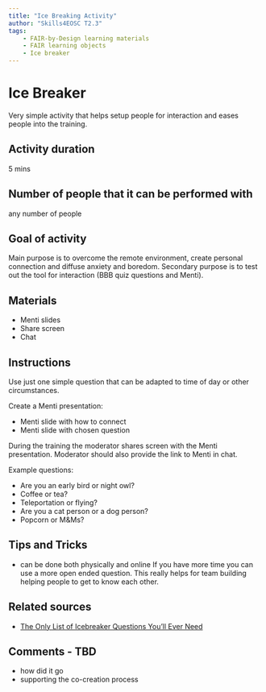 ```yaml
---
title: "Ice Breaking Activity"
author: "Skills4EOSC T2.3"
tags: 
    - FAIR-by-Design learning materials
    - FAIR learning objects
    - Ice breaker
---
```


# Ice Breaker

Very simple activity that helps setup people for interaction and eases people into the training.

## Activity duration

5 mins

## Number of people that it can be performed with

any number of people

## Goal of activity

Main purpose is to overcome the remote environment, create personal connection and diffuse anxiety and boredom.
Secondary purpose is to test out the tool for interaction (BBB quiz questions and Menti).

## Materials
- Menti slides
- Share screen
- Chat

## Instructions

Use just one simple question that can be adapted to time of day or other circumstances.

Create a Menti presentation:
- Menti slide with how to connect
- Menti slide with chosen question

During the training the moderator shares screen with the Menti presentation. Moderator should also provide the link to Menti in chat.

Example questions:
- Are you an early bird or night owl?
- Coffee or tea?
- Teleportation or flying?
- Are you a cat person or a dog person?
- Popcorn or M&Ms?

## Tips and Tricks
- can be done both physically and online
If you have more time you can use a more open ended question. This really helps for team building helping people to get to know each other.

## Related sources
- [The Only List of Icebreaker Questions You’ll Ever Need](https://museumhack.com/list-icebreakers-questions)

## Comments - TBD
- how did it go
- supporting the co-creation process